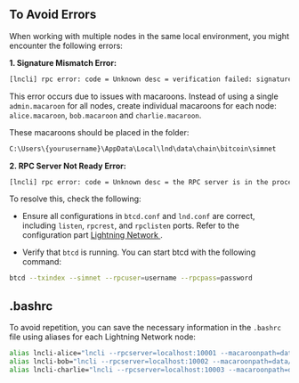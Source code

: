 ## To Avoid Errors
When working with multiple nodes in the same local environment, you might encounter the following errors:

**1. Signature Mismatch Error:**

```bash
[lncli] rpc error: code = Unknown desc = verification failed: signature mismatch after caveat verification
```
This error occurs due to issues with macaroons. Instead of using a single `admin.macaroon` for all nodes, create individual macaroons for each node: `alice.macaroon`, `bob.macaroon` and `charlie.macaroon`.

These macaroons should be placed in the folder:
```bash
C:\Users\{yourusername}\AppData\Local\lnd\data\chain\bitcoin\simnet
```


**2. RPC Server Not Ready Error:**

```bash
[lncli] rpc error: code = Unknown desc = the RPC server is in the process of starting up, but not yet ready to accept calls
```

To resolve this, check the following:

- Ensure all configurations in `btcd.conf` and `lnd.conf` are correct, including `listen`, `rpcrest`, and `rpclisten` ports. Refer to the configuration part [Lightning Network ](https://github.com/ChaimaaNairi/Lightning-Nostr-Prototype/blob/main/LightningNetwork.md).

- Verify that `btcd` is running. You can start btcd with the following command:
```bash
btcd --txindex --simnet --rpcuser=username --rpcpass=password
```

## .bashrc
To avoid repetition, you can save the necessary information in the `.bashrc` file using aliases for each Lightning Network node:
```bash
alias lncli-alice="lncli --rpcserver=localhost:10001 --macaroonpath=data/chain/bitcoin/simnet/alice.macaroon"
alias lncli-bob="lncli --rpcserver=localhost:10002 --macaroonpath=data/chain/bitcoin/simnet/bob.macaroon"
alias lncli-charlie="lncli --rpcserver=localhost:10003 --macaroonpath=data/chain/bitcoin/simnet/charlie.macaroon"
```

